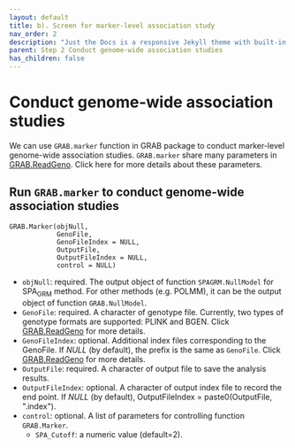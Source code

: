 ```yaml
---
layout: default
title: b). Screen for marker-level association study
nav_order: 2
description: "Just the Docs is a responsive Jekyll theme with built-in search that is easily customizable and hosted on GitHub Pages."
parent: Step 2 Conduct genome-wide association studies
has_children: false
---
```


# Conduct genome-wide association studies

We can use `GRAB.marker` function in GRAB package to conduct marker-level genome-wide association studies. `GRAB.marker` share many parameters in [GRAB.ReadGeno](https://wenjianbi.github.io/grab.github.io/docs/read_genotype.html). Click here for more details about these parameters.

## Run `GRAB.marker` to conduct genome-wide association studies

```
GRAB.Marker(objNull,
            GenoFile,
            GenoFileIndex = NULL,
            OutputFile,
            OutputFileIndex = NULL,
            control = NULL)
```

- `objNull`: required. The output object of function `SPAGRM.NullModel` for SPA<sub>GRM</sub> method. For other methods (e.g. POLMM), it can be the output object of function `GRAB.NullModel`.
- `GenoFile`: required. A character of genotype file. Currently, two types of genotype formats are supported: PLINK and BGEN. Click [GRAB.ReadGeno](https://wenjianbi.github.io/grab.github.io/docs/read_genotype.html) for more details.
- `GenoFileIndex`: optional. Additional index files corresponding to the GenoFile. If _NULL_ (by default), the prefix is the same as `GenoFile`. Click [GRAB.ReadGeno](https://wenjianbi.github.io/grab.github.io/docs/read_genotype.html) for more details.
- `OutputFile`: required. A character of output file to save the analysis results.
- `OutputFileIndex`: optional. A character of output index file to record the end point.  If _NULL_ (by default), OutputFileIndex = paste0(OutputFile, ".index").
- `control`: optional. A list of parameters for controlling function `GRAB.Marker`.
  - `SPA_Cutoff`: a numeric value (default=2). 